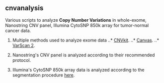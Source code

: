 ## cnvanalysis

Various scripts to analyze **Copy Number Variations** in whole-exome, Nanostring CNV panel, Illumina CytoSNP 850k array for tumor-normal cancer data.

1. Multiple methods used to analyze exome data
..* [CNVkit](https://github.com/etal/cnvkit).
..* [Canvas](https://github.com/Illumina/canvas).
..* [VarScan 2](https://github.com/dkoboldt/varscan).

2. Nanostring's CNV panel is analyzed according to their recommended protocol.

3. Illumina's CytoSNP 850k array data is analyzed according to the segmentation procedure [here](http://varscan.sourceforge.net/copy-number-calling.html#copy-number-methods).
